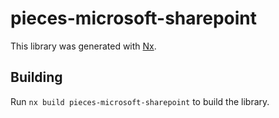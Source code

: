 # pieces-microsoft-sharepoint

This library was generated with [Nx](https://nx.dev).

## Building

Run `nx build pieces-microsoft-sharepoint` to build the library.
